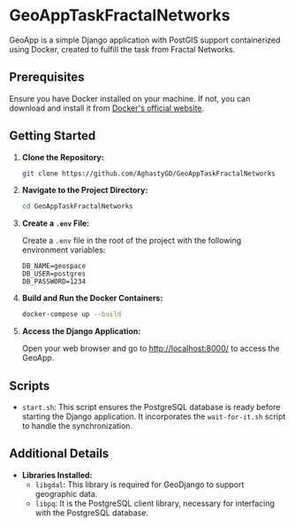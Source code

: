 # GeoAppTaskFractalNetworks

GeoApp is a simple Django application with PostGIS support containerized using Docker, created to fulfill the task from Fractal Networks.

## Prerequisites

Ensure you have Docker installed on your machine. If not, you can download and install it from [Docker's official website](https://www.docker.com/get-started).

## Getting Started

1. **Clone the Repository:**

    ```bash
    git clone https://github.com/AghastyGD/GeoAppTaskFractalNetworks
    ```

2. **Navigate to the Project Directory:**

    ```bash
    cd GeoAppTaskFractalNetworks
    ```

3. **Create a `.env` File:**

    Create a `.env` file in the root of the project with the following environment variables:

    ```env
    DB_NAME=geospace
    DB_USER=postgres
    DB_PASSWORD=1234
    ```

4. **Build and Run the Docker Containers:**

    ```bash
    docker-compose up --build
    ```

5. **Access the Django Application:**

    Open your web browser and go to [http://localhost:8000/](http://localhost:8000/) to access the GeoApp.

## Scripts

- `start.sh`: This script ensures the PostgreSQL database is ready before starting the Django application. It incorporates the `wait-for-it.sh` script to handle the synchronization.

## Additional Details

- **Libraries Installed:**
    - `libgdal`: This library is required for GeoDjango to support geographic data.
    - `libpq`: It is the PostgreSQL client library, necessary for interfacing with the PostgreSQL database.